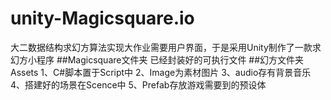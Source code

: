 # unity-Magicsquare.io
大二数据结构求幻方算法实现大作业需要用户界面，于是采用Unity制作了一款求幻方小程序
##Magicsquare文件夹
已经封装好的可执行文件
##幻方文件夹
Assets
1、C#脚本置于Script中
2、Image为素材图片
3、audio存有背景音乐
4、搭建好的场景在Scence中
5、Prefab存放游戏需要到的预设体
